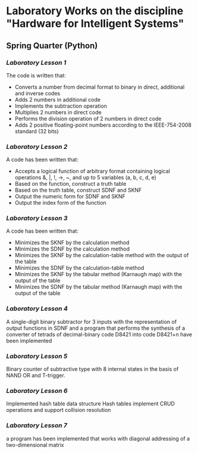 # Laboratory Works on the discipline "Hardware for Intelligent Systems"

## Spring Quarter (Python)

### *Laboratory Lesson 1*
The code is written that:
- Converts a number from decimal format to binary in direct, additional and inverse codes
- Adds 2 numbers in additional code
- Implements the subtraction operation
- Multiplies 2 numbers in direct code
- Performs the division operation of 2 numbers in direct code
- Adds 2 positive floating-point numbers according to the IEEE-754-2008 standard (32 bits)

### *Laboratory Lesson 2*
A code has been written that:
- Accepts a logical function of arbitrary format containing logical operations &, |, !, ->, ~, and up to 5 variables (a, b, c, d, e)
- Based on the function, construct a truth table
- Based on the truth table, construct SDNF and SKNF
- Output the numeric form for SDNF and SKNF
- Output the index form of the function
  
### *Laboratory Lesson 3*
A code has been written that:
- Minimizes the SKNF by the calculation method
- Minimizes the SDNF by the calculation method
- Minimizes the SKNF by the calculation-table method with the output of the table
- Minimizes the SDNF by the calculation-table method
- Minimizes the SKNF by the tabular method (Karnaugh map) with the output of the table
- Minimizes the SDNF by the tabular method (Karnaugh map) with the output of the table
### *Laboratory Lesson 4*
A single-digit binary subtractor for 3 inputs with the representation of output functions in SDNF and
a program that performs the synthesis of a converter of tetrads of decimal-binary code D8421 into code 
D8421+n have been implemented
### *Laboratory Lesson 5*
Binary counter of subtractive type with 8 internal states in the basis of NAND OR and T-trigger.
### *Laboratory Lesson 6*
Implemented hash table data structure
Hash tables implement CRUD operations and support collision resolution
### *Laboratory Lesson 7*
a program has been implemented that works with diagonal addressing of a two-dimensional matrix

